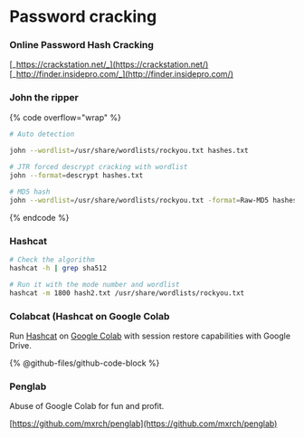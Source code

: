 # Password cracking

### Online Password Hash Cracking

[_https://crackstation.net/_](https://crackstation.net/) [_http://finder.insidepro.com/_](http://finder.insidepro.com/)

### John the ripper

{% code overflow="wrap" %}
```bash
# Auto detection

john --wordlist=/usr/share/wordlists/rockyou.txt hashes.txt
 
# JTR forced descrypt cracking with wordlist
john --format=descrypt hashes.txt

# MD5 hash
john --wordlist=/usr/share/wordlists/rockyou.txt -format=Raw-MD5 hashes.txt
```
{% endcode %}

### Hashcat

```bash
# Check the algorithm 
hashcat -h | grep sha512

# Run it with the mode number and wordlist
hashcat -m 1800 hash2.txt /usr/share/wordlists/rockyou.txt  

```

### Colabcat (Hashcat on Google Colab

Run [Hashcat](https://hashcat.net/) on [Google Colab](https://colab.research.google.com/) with session restore capabilities with Google Drive.

{% @github-files/github-code-block %}

### Penglab

Abuse of Google Colab for fun and profit.

[https://github.com/mxrch/penglab](https://github.com/mxrch/penglab)
